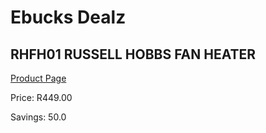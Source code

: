 
# Ebucks Dealz
## RHFH01 RUSSELL HOBBS FAN HEATER
[Product Page](https://www.ebucks.com/web/shop/productSelected.do?prodId=706228318&catId=704982758)

Price: R449.00

Savings: 50.0


	